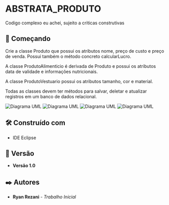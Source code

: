 # ABSTRATA_PRODUTO

Codigo complexo eu achei, sujeito a criticas construtivas

## 🚀 Começando

Crie a classe Produto que possui os atributos nome, preço de custo e preço de venda. Possui também o método concreto calcularLucro.

A classe ProdutoAlimenticio é derivada de Produto e possui os atributos data de validade e informações nutricionais.

A classe ProdutoVestuario possui os atributos tamanho, cor e material.

Todas as classes devem ter métodos para salvar, deletar e atualizar registros em um banco de dados relacional.


![Diagrama UML](assets/Produto.png)
![Diagrama UML](assets/ProdutoAlimenticio.png)
![Diagrama UML](assets/ProdutoVestuario.png)
![Diagrama UML](assets/Console.png)

## 🛠️ Construído com

* IDE Eclipse

## 📌 Versão

* **Versão 1.0**
  
## ✒️ Autores

* **Ryan Rezani** - *Trabalho Inicial*
